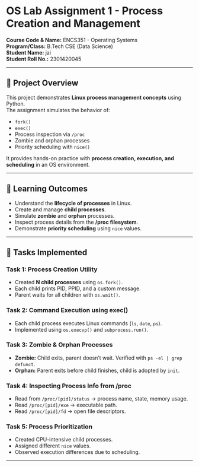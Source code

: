 # OS Lab Assignment 1 - Process Creation and Management  

**Course Code & Name:** ENCS351 - Operating Systems  
**Program/Class:** B.Tech CSE (Data Science)  
**Student Name:** jai  
**Student Roll No.:** 2301420045

---

## 📌 Project Overview  
This project demonstrates **Linux process management concepts** using Python.  
The assignment simulates the behavior of:  
- `fork()`  
- `exec()`  
- Process inspection via `/proc`  
- Zombie and orphan processes  
- Priority scheduling with `nice()`  

It provides hands-on practice with **process creation, execution, and scheduling** in an OS environment.  

---

## 🎯 Learning Outcomes  
- Understand the **lifecycle of processes** in Linux.  
- Create and manage **child processes**.  
- Simulate **zombie** and **orphan** processes.  
- Inspect process details from the **/proc filesystem**.  
- Demonstrate **priority scheduling** using `nice` values.  

---

## 📝 Tasks Implemented  

### **Task 1: Process Creation Utility**  
- Created **N child processes** using `os.fork()`.  
- Each child prints PID, PPID, and a custom message.  
- Parent waits for all children with `os.wait()`.  

### **Task 2: Command Execution using exec()**  
- Each child process executes Linux commands (`ls`, `date`, `ps`).  
- Implemented using `os.execvp()` and `subprocess.run()`.  

### **Task 3: Zombie & Orphan Processes**  
- **Zombie:** Child exits, parent doesn’t wait. Verified with `ps -el | grep defunct`.  
- **Orphan:** Parent exits before child finishes, child is adopted by `init`.  

### **Task 4: Inspecting Process Info from /proc**  
- Read from `/proc/[pid]/status` → process name, state, memory usage.  
- Read `/proc/[pid]/exe` → executable path.  
- Read `/proc/[pid]/fd` → open file descriptors.  

### **Task 5: Process Prioritization**  
- Created CPU-intensive child processes.  
- Assigned different `nice` values.  
- Observed execution differences due to scheduling.  

--- 

